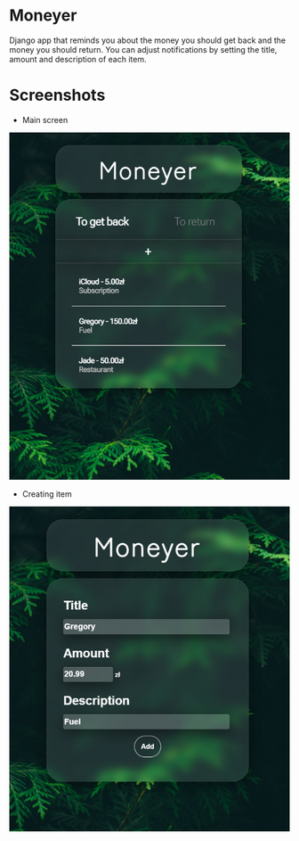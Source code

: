 # Moneyer
Django app that reminds you about the money you should get back and the money you should return. You can adjust notifications by setting the title, amount and description of each item.

# Screenshots
- Main screen

![alt text](https://github.com/Kamelleon/Moneyer/blob/main/app_screenshots/Moneyer.png)

- Creating item

![alt text](https://github.com/Kamelleon/Moneyer/blob/main/app_screenshots/Moneyer_2.png)
